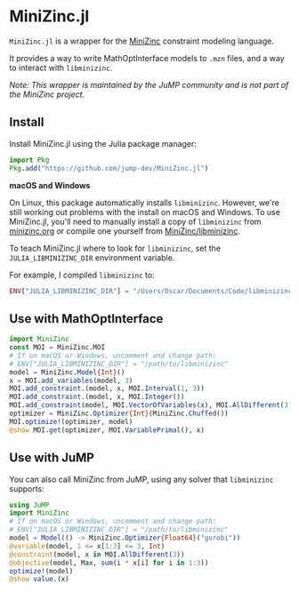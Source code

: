 # MiniZinc.jl

`MiniZinc.jl` is a wrapper for the [MiniZinc](https://www.minizinc.org)
constraint modeling language.

It provides a way to write MathOptInterface models to `.mzn` files, and a way to
interact with `libminizinc`.

*Note: This wrapper is maintained by the JuMP community and is not part of the
MiniZinc project.*

## Install

Install MiniZinc.jl using the Julia package manager:
```julia
import Pkg
Pkg.add("https://github.com/jump-dev/MiniZinc.jl")
```

**macOS and Windows**

On Linux, this package automatically installs `libminizinc`. However, we're
still working out problems with the install on macOS and Windows. To use
MiniZinc.jl, you'll need to manually install a copy of `libminizinc` from
[minizinc.org](https://www.minizinc.org) or compile one yourself from
[MiniZinc/libminizinc](https://github.com/MiniZinc/libminizinc).

To teach MiniZinc.jl where to look for `libminizinc`, set the
`JULIA_LIBMINIZINC_DIR` environment variable.

For example, I compiled `libminizinc` to:
```julia
ENV["JULIA_LIBMINIZINC_DIR"] = "/Users/Oscar/Documents/Code/libminizinc/build/install"
```

## Use with MathOptInterface

```julia
import MiniZinc
const MOI = MiniZinc.MOI
# If on macOS or Windows, uncomment and change path:
# ENV["JULIA_LIBMINIZINC_DIR"] = "/path/to/libminizinc"
model = MiniZinc.Model{Int}()
x = MOI.add_variables(model, 3)
MOI.add_constraint.(model, x, MOI.Interval(1, 3))
MOI.add_constraint.(model, x, MOI.Integer())
MOI.add_constraint(model, MOI.VectorOfVariables(x), MOI.AllDifferent(3))
optimizer = MiniZinc.Optimizer{Int}(MiniZinc.Chuffed())
MOI.optimize!(optimizer, model)
@show MOI.get(optimizer, MOI.VariablePrimal(), x)
```

## Use with JuMP

You can also call MiniZinc from JuMP, using any solver that `libminizinc` supports:
```julia
using JuMP
import MiniZinc
# If on macOS or Windows, uncomment and change path:
# ENV["JULIA_LIBMINIZINC_DIR"] = "/path/to/libminizinc"
model = Model(() -> MiniZinc.Optimizer{Float64}("gurobi"))
@variable(model, 1 <= x[1:3] <= 3, Int)
@constraint(model, x in MOI.AllDifferent(3))
@objective(model, Max, sum(i * x[i] for i in 1:3))
optimize!(model)
@show value.(x)
```
